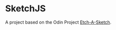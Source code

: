 # SketchJS
A project based on the Odin Project [Etch-A-Sketch](https://www.theodinproject.com/paths/foundations/courses/foundations/lessons/etch-a-sketch-project).
